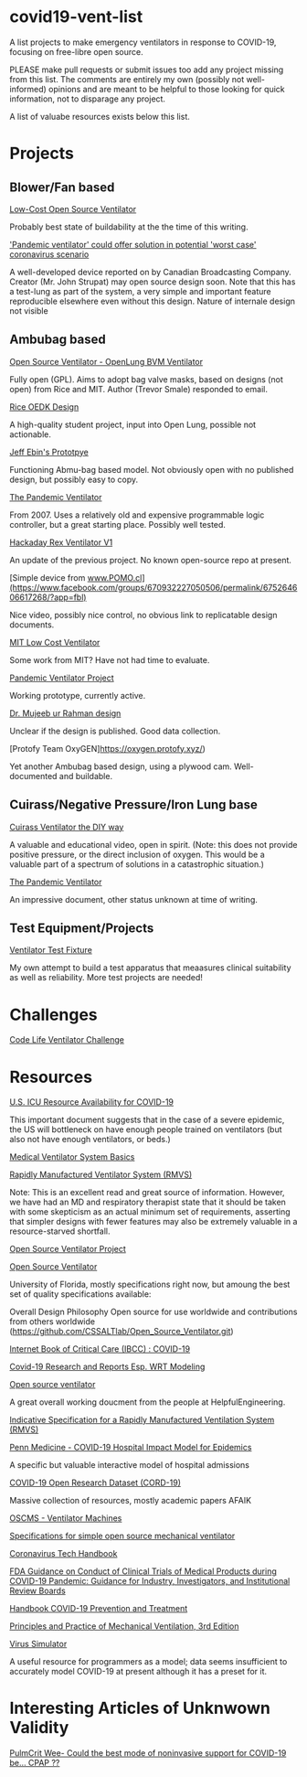 # covid19-vent-list
A list projects to make emergency ventilators in response to COVID-19, focusing on free-libre open source.

PLEASE make pull requests or submit issues too add any project missing from this list.  The comments are entirely my own (possibly not well-informed) opinions and are meant to be helpful to those looking for quick information, not to disparage any project.

A list of valuabe resources exists below this list.

# Projects

## Blower/Fan based

[Low-Cost Open Source Ventilator](https://github.com/jcl5m1/ventilator)

Probably best state of buildability at the the time of this writing.

['Pandemic ventilator' could offer solution in potential 'worst case' coronavirus scenario](https://www.cbc.ca/news/canada/london/pandemic-ventilator-coronvirus-hospitals-1.5493830)

A well-developed device reported on by Canadian Broadcasting Company. Creator (Mr. John Strupat) may open source design soon. Note that this has a test-lung as part of the system, a very simple and important feature reproducible elsewhere even without this design. Nature of internale design not visible

## Ambubag based

[Open Source Ventilator - OpenLung BVM Ventilator](https://gitlab.com/TrevorSmale/OSV-OpenLung)

Fully open (GPL). Aims to adopt bag valve masks, based on designs (not open) from Rice and MIT. Author (Trevor Smale) responded to email.

[Rice OEDK Design](https://docs.google.com/document/d/1-DRXnVkJOlDCmvTzh-DgWDxeLSrZTiBYyH0ypzv8tNA/edit?usp=sharing)

A high-quality student project, input into Open Lung, possible not actionable.

[Jeff Ebin's Prototpye](https://www.facebook.com/groups/670932227050506?view=permalink&id=675336579943404&scmts=scwspsdd&extid=MnVADGiqBuaYx9KD)

Functioning Abmu-bag based model. Not obviously open with no published design, but possibly easy to copy.

[The Pandemic Ventilator](https://www.instructables.com/id/The-Pandemic-Ventilator/)

From 2007. Uses a relatively old and expensive programmable logic controller, but a great starting place. Possibly well tested.

[Hackaday Rex Ventilator V1](https://www.youtube.com/watch?v=pFnB-vOWQmU)

An update of the previous project. No known open-source repo at present.

[Simple device from www.POMO.cl](https://www.facebook.com/groups/670932227050506/permalink/675264606617268/?app=fbl)

Nice video, possibly nice control, no obvious link to replicatable design documents.

[MIT Low Cost Ventilator](https://github.com/RuairiSpain/openVentilator)

Some work from MIT?  Have not had time to evaluate.

[Pandemic Ventilator Project](https://panvent.blogspot.com/2008/02/test-of-pandemic-ventilator-with.html)

Working prototype, currently active.

[Dr. Mujeeb ur Rahman design ](http://www.technologyreview.pk/pakistani-engineer-braves-tragedy-to-develop-low-cost-ventilator/)

Unclear if the design is published. Good data collection.

[Protofy Team OxyGEN]https://oxygen.protofy.xyz/)

Yet another Ambubag based design, using a plywood cam. Well-documented and buildable.

## Cuirass/Negative Pressure/Iron Lung base

[Cuirass Ventilator the DIY way](https://www.youtube.com/watch?v=pvrUQCMa3a8&feature=youtu.be)

A valuable and educational video, open in spirit. (Note: this does not provide positive pressure, or the direct inclusion of oxygen. This would be a valuable part of a spectrum of solutions in a catastrophic situation.)

[The Pandemic Ventilator](https://docs.google.com/document/d/1Dz7eMgXowFBtBA_0PKzfAXweHnNMbGlIAXPshCbI2Vk/edit?usp=sharing)

An impressive document, other status unknown at time of writing.

## Test Equipment/Projects

[Ventilator Test Fixture](https://github.com/PubInv/ventilator-test-lung-analyzer)

My own attempt to build a test apparatus that meaasures clinical suitability as well as reliability.  More test projects are needed!

# Challenges

[Code Life Ventilator Challenge](https://www.agorize.com/en/challenges/code-life-challenge?t=c55DcF41nZeLDXfG6-Goyg)

# Resources

[U.S. ICU Resource Availability for COVID-19](https://sccm.org/getattachment/Blog/March-2020/United-States-Resource-Availability-for-COVID-19/United-States-Resource-Availability-for-COVID-19.pdf?lang=en-US)

This important document suggests that in the case of a severe epidemic, the US will bottleneck on have enough people trained on ventilators (but also not have enough ventilators, or beds.)

[Medical Ventilator System Basics](https://www.docdroid.net/gval5gc/medical-ventilator-system-basics-a-clinical-guide-by-yuan-lei.pdf)

[Rapidly Manufactured Ventilator System (RMVS)](https://assets.publishing.service.gov.uk/government/uploads/system/uploads/attachment_data/file/874279/RMVS001_Rapidly_Manufactured_Ventilator_Specification__PDF.pdf)

Note: This is an excellent read and great source of information. However, we have had an MD and respiratory therapist state that it should be taken with some skepticism as an actual minimum set of requirements, asserting that simpler designs with fewer features may also be extremely valuable in a resource-starved shortfall.

[Open Source Ventilator Project](https://simulation.health.ufl.edu/technology-development/open-source-ventilator-project/)

[Open Source Ventilator](https://github.com/CSSALTlab/Open_Source_Ventilator)

University of Florida, mostly specifications right now, but amoung the best set of quality specifications available:

Overall Design Philosophy
Open source for use worldwide and contributions from others worldwide
(https://github.com/CSSALTlab/Open_Source_Ventilator.git)

[Internet Book of Critical Care (IBCC) : COVID-19](https://emcrit.org/ibcc/covid19/)

[Covid-19 Research and Reports Esp. WRT Modeling](https://covid.idmod.org/#/ResearchandReports)

[Open source ventilator](https://docs.google.com/document/d/1RDihfZIOEYs60kPEIVDe7gmsxdYgUosF9sr45mgFxY8/preview?pli=1#heading=h.l93gl0t8fdvh)

A great overall working doucment from the people at HelpfulEngineering.

[Indicative Specification for a Rapidly Manufactured Ventilation System (RMVS)](https://www.britishchambers.org.uk/media/get/Specification%20For%20RMVS%20Challenge.pdf)

[Penn Medicine - COVID-19 Hospital Impact Model for Epidemics](https://penn-chime.phl.io/)

A specific but valuable interactive model of hospital admissions

[COVID-19 Open Research Dataset (CORD-19)](https://pages.semanticscholar.org/coronavirus-research)

Massive collection of resources, mostly academic papers AFAIK

[OSCMS - Ventilator Machines](https://docs.google.com/document/d/1lZWUwIpN2kINxURqP9Tczn2zYqpuVlBSDBypJt76a2Q/edit?usp=sharing)

[Specifications for simple open source mechanical ventilator](https://docs.google.com/document/d/1FNPwrQjB1qW1330s5-S_-VB0vDHajMWKieJRjINCNeE/preview)

[Coronavirus Tech Handbook](https://coronavirustechhandbook.com/ventilators)

[FDA Guidance on Conduct of Clinical Trials of Medical Products during COVID-19 Pandemic: Guidance for Industry, Investigators, and Institutional Review Boards](https://www.fda.gov/media/136238/download)

[Handbook COVID-19 Prevention and Treatment](https://www.wapa.com/assets/documents/Handbook%20of%20COVID-19%20Prevention%20and%20Treatment.pdf)

[Principles and Practice of Mechanical Ventilation, 3rd Edition](https://lookaside.fbsbx.com/file/Principles-and-Practice-of-Mechanical-Ventilation-3rd-Edition.pdf?token=AWw3WFewSdPPCZAOKYoSF1XYpRfMzNRyrZe7V_b-I3LBX25xsqrcrgQigtWUHNFxDNJ7XxDFv9voXZvOsr8I1k-p_9QE9IBWqf4sxlfRxRHmhbngaaBsM10K6Wbna4aNlCHtm0fakn2R7viBqlufWW1yeL91ZaM5ljUtfXFZF8_WHQ)

[Virus Simulator](https://github.com/SilverLinings89/VirusSimulator)

A useful resource for programmers as a model; data seems insufficient to accurately model COVID-19 at present although it has a preset for it.



# Interesting Articles of Unknwown Validity

[PulmCrit Wee- Could the best mode of noninvasive support for COVID-19 be… CPAP ??](https://emcrit.org/pulmcrit/cpap-covid/)


